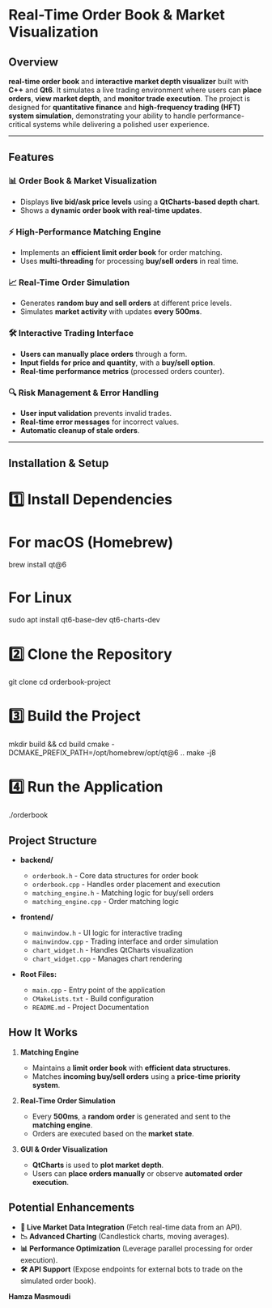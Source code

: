 # **Real-Time Order Book & Market Visualization**

## **Overview**
**real-time order book** and **interactive market depth visualizer** built with **C++** and **Qt6**. It simulates a live trading environment where users can **place orders**, **view market depth**, and **monitor trade execution**. The project is designed for **quantitative finance** and **high-frequency trading (HFT) system simulation**, demonstrating your ability to handle performance-critical systems while delivering a polished user experience.

---

## **Features**
### **📊 Order Book & Market Visualization**
- Displays **live bid/ask price levels** using a **QtCharts-based depth chart**.
- Shows a **dynamic order book with real-time updates**.

### **⚡ High-Performance Matching Engine**
- Implements an **efficient limit order book** for order matching.
- Uses **multi-threading** for processing **buy/sell orders** in real time.

### **📈 Real-Time Order Simulation**
- Generates **random buy and sell orders** at different price levels.
- Simulates **market activity** with updates **every 500ms**.

### **🛠️ Interactive Trading Interface**
- **Users can manually place orders** through a form.
- **Input fields for price and quantity**, with a **buy/sell option**.
- **Real-time performance metrics** (processed orders counter).

### **🔍 Risk Management & Error Handling**
- **User input validation** prevents invalid trades.
- **Real-time error messages** for incorrect values.
- **Automatic cleanup of stale orders**.

---

## **Installation & Setup**

# 1️⃣ Install Dependencies

# For macOS (Homebrew)
brew install qt@6

# For Linux
sudo apt install qt6-base-dev qt6-charts-dev

# 2️⃣ Clone the Repository
git clone 
cd orderbook-project

# 3️⃣ Build the Project
mkdir build && cd build
cmake -DCMAKE_PREFIX_PATH=/opt/homebrew/opt/qt@6 ..
make -j8

# 4️⃣ Run the Application
./orderbook

## Project Structure

- **backend/**
  - `orderbook.h` - Core data structures for order book
  - `orderbook.cpp` - Handles order placement and execution
  - `matching_engine.h` - Matching logic for buy/sell orders
  - `matching_engine.cpp` - Order matching logic

- **frontend/**
  - `mainwindow.h` - UI logic for interactive trading
  - `mainwindow.cpp` - Trading interface and order simulation
  - `chart_widget.h` - Handles QtCharts visualization
  - `chart_widget.cpp` - Manages chart rendering

- **Root Files:**
  - `main.cpp` - Entry point of the application
  - `CMakeLists.txt` - Build configuration
  - `README.md` - Project Documentation


## How It Works

1. **Matching Engine**
   - Maintains a **limit order book** with **efficient data structures**.
   - Matches **incoming buy/sell orders** using a **price-time priority system**.

2. **Real-Time Order Simulation**
   - Every **500ms**, a **random order** is generated and sent to the **matching engine**.
   - Orders are executed based on the **market state**.

3. **GUI & Order Visualization**
   - **QtCharts** is used to **plot market depth**.
   - Users can **place orders manually** or observe **automated order execution**.

## Potential Enhancements

- **📡 Live Market Data Integration** (Fetch real-time data from an API).
- **📉 Advanced Charting** (Candlestick charts, moving averages).
- **📊 Performance Optimization** (Leverage parallel processing for order execution).
- **🛠 API Support** (Expose endpoints for external bots to trade on the simulated order book).


**Hamza Masmoudi**  
